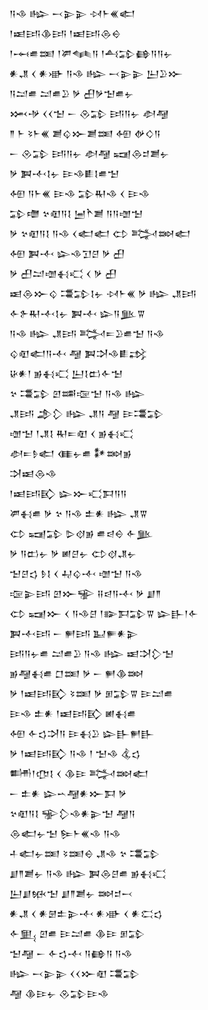 <div class='block'>
<div class='line'>𒀀𒈾 𒈗 𒁁𒉌𒉌 𒀴𒈨𒌍𒅗</div>
<div class='line'>𒁹𒀜𒅀𒆠𒅀 𒁹𒀜𒅀𒁲𒀪</div>
<div class='line'>𒁹𒆰𒌑𒌅 𒁹𒂄𒈝𒀀 𒁹𒋀𒁉𒂵𒀀𒀀𒉡</div>
<div class='line'>𒀭𒂗 𒌋 𒀭𒀝 𒀀𒈾 𒈗 𒁁𒉌𒉌 𒌨𒊒𒁍</div>
<div class='line'>𒀀𒁺𒌑 𒁺𒌑𒊒 𒃻 𒌷𒃻𒈠𒌑𒉡</div>
<div class='line'>𒈲𒋩 𒌋𒌋𒈠 𒀸 𒊮𒁉 𒅀𒀀𒉡 𒀠𒆷</div>
<div class='line'>𒈫 𒈨 𒂟𒈨𒌍 𒋢𒌒𒁍𒋢𒌅 𒅇 𒉻𒄭𒀀</div>
<div class='line'>𒀸 𒊮𒁉 𒅀𒀀𒉡 𒀠𒆷 𒍢𒁲𒄑𒋢𒉡</div>
<div class='line'>𒃻 𒀉𒋾𒋙𒉡 𒄿𒈾𒀾𒋙𒌑𒈠</div>
<div class='line'>𒅇 𒀀𒈨𒌍 𒄿𒈾 𒁉𒊑𒈾 𒌋 𒄿𒈾</div>
<div class='line'>𒁉𒈩 𒆳𒊏𒀀𒋙 𒅁𒋻𒋢 𒀀𒀀𒌝𒈠</div>
<div class='line'>𒃻 𒆳𒊏𒀀𒋙 𒀀𒈾 𒌋𒅗𒅗 𒌌 𒅋𒇷𒅗</div>
<div class='line'>𒅇 𒀉𒋾 𒇽𒈾𒋛𒆪 𒃻 𒌷</div>
<div class='line'>𒃻 𒌷𒁺𒌝𒈬𒄣 𒌋 𒃻 𒌷</div>
<div class='line'>𒀜𒁲𒁍𒌒 𒃮𒁉𒋙𒉡 𒀴𒈨𒌍 𒃻 𒈗 𒂗𒅀</div>
<div class='line'>𒅆𒉿𒊑𒋾𒋙𒉡 𒀉𒋾 𒇽𒀀𒆥𒐊</div>
<div class='line'>𒀀𒈾 𒈗 𒂗𒅀 𒅋𒋰𒊒𒌑𒈠 𒀀𒈾</div>
<div class='line'>𒌒𒊏𒅗𒀀𒋾 𒆷 𒀉𒋫𒈾𒀾𒃶</div>
<div class='line'>𒄩𒀭𒁹 𒂊𒈬𒄣 𒌨𒋙𒆗𒅆𒈠</div>
<div class='line'>𒆳 𒃮𒁉 𒇻𒌁𒉘𒈠 𒀀𒈾 𒈗</div>
<div class='line'>𒂗𒅀 𒂁𒁷 𒈗 𒂗𒀀 𒆷 𒄿𒃮𒁉</div>
<div class='line'>𒌝𒈠 𒁹𒂗𒋙 𒊑𒋰𒊏 𒌋 𒂊𒈬𒄣</div>
<div class='line'>𒀠𒋰𒊩𒅗 𒈪𒉡𒌑 𒀯𒇷𒂊</div>
<div class='line'>𒋫𒀜𒁲𒈾</div>
<div class='line'>𒁹𒀜𒅀𒃼 𒇽𒁍𒄣𒁕𒀀𒀀</div>
<div class='line'>𒂄𒈬𒌑 𒃻 𒆳 𒀀𒈾 𒉺𒀭 𒈗 𒂗𒐊</div>
<div class='line'>𒌌 𒍢𒁉 𒌇𒋼𒂊 𒌑𒁀𒀪 𒅆𒆥</div>
<div class='line'>𒃻 𒀀𒆗𒉡 𒃻 𒅖𒆪𒉡 𒌌𒋼𒂗𒉡</div>
<div class='line'>𒈠𒆪𒌓 𒊩𒋙 𒌋 𒄷𒌒𒋾 𒌝𒈠 𒀀𒈾</div>
<div class='line'>𒉘𒉌𒅀 𒇻𒁍𒊌 𒍝𒁀𒀀𒋾 𒃻 𒋗𒈫</div>
<div class='line'>𒌌 𒍢𒁍 𒌋 𒀀𒈾𒆪 𒁹𒅔𒁕𒁉𒐊 𒇽𒃲𒁹𒅆</div>
<div class='line'>𒀉𒋾𒅀 𒀸 𒂍𒅀 𒆏𒊓𒀭𒉌</div>
<div class='line'>𒅀𒀀𒉡𒌑 𒁺𒌑𒊒 𒀀𒈾 𒈗 𒀜𒋫𒁷𒈠</div>
<div class='line'>𒂊𒆷𒈬𒌑 𒆸𒌅 𒃻 𒀸 𒂍𒆠𒇷</div>
<div class='line'>𒃻 𒁹𒀜𒅀𒃼 𒂟𒌅 𒃻 𒁳𒁉𒐊 𒄿𒁺𒌑</div>
<div class='line'>𒄿𒈾 𒉺𒀭 𒁹𒀜𒅀𒃼 𒅖𒈬𒌑</div>
<div class='line'>𒅇 𒅆𒌓𒋫𒀀 𒄿𒈬𒊒 𒇽𒃲𒂍𒃲</div>
<div class='line'>𒃻 𒁹𒀜𒅀𒃼 𒀀𒈾 𒁹 𒈠𒈾 𒆬𒌓</div>
<div class='line'>𒌦𒁹𒂡𒋙 𒌋 𒆠𒄿 𒅋𒇷𒅗</div>
<div class='line'>𒀸 𒉺𒀭 𒇽𒌀𒆷𒀭𒁍𒁕 𒃻</div>
<div class='line'>𒆳𒊏𒀀𒋙 𒊌𒁷𒈾𒀭𒉌𒈠 𒆷𒀀</div>
<div class='line'>𒁲𒅗𒉡𒈠 𒌉𒈨𒌍𒈾 𒀀𒈾</div>
<div class='line'>𒈦𒅗𒉡𒌅 𒂟𒌅𒀪 𒂗𒈾 𒆳 𒃮𒁉</div>
<div class='line'>𒋗𒈫𒋢𒉡 𒀀𒈾 𒈗 𒀉𒁲𒆪𒌑 𒂊𒈬𒄣</div>
<div class='line'>𒌨𒋗𒁮𒈠 𒋗𒈫𒋢𒉡 𒇷𒄑𒁁</div>
<div class='line'>𒀭𒂗 𒌋 𒀭𒇡𒉺𒉌𒋾 𒀭𒀝 𒌋 𒀭𒀫𒌓</div>
<div class='line'>𒅆𒅅 𒇻𒌑 𒄿𒁺𒌑 𒆠𒄿 𒁳𒁉</div>
<div class='line'>𒈠𒆷 𒀸 𒅆𒌓𒋾 𒀀𒂵𒀀 𒀀𒈾</div>
<div class='line'>𒈗 𒁁𒉌𒉌 𒌋𒌋𒁍𒊏 𒃮𒁉</div>
<div class='line'>𒆷 𒆠𒄿𒉡 𒊮𒁉𒄿𒈾</div>
</div>